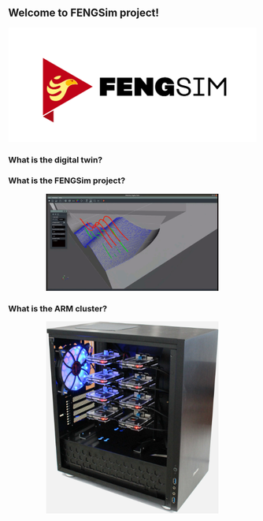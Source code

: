 ## Welcome to FENGSim project!
![logo](images/Fengsim_logo_hi.png)

### What is the digital twin?

### What is the FENGSim project?


<p align="center">
  <img src="images/meas1.gif" width="350" title="arm cluster">
</p>

### What is the ARM cluster?


<p align="center">
  <img src="images/Mark-1.jpg" width="350" title="arm cluster">
</p>

